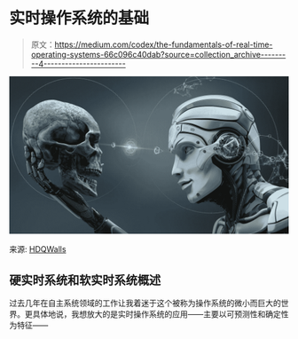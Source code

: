 # 实时操作系统的基础

> 原文：<https://medium.com/codex/the-fundamentals-of-real-time-operating-systems-66c096c40dab?source=collection_archive---------4----------------------->

![](img/17454865ffe72b57888b8677b75ec21e.png)

来源: [HDQWalls](https://images.hdqwalls.com/wallpapers/skull-machine-robot-4h.jpg)

## 硬实时系统和软实时系统概述

过去几年在自主系统领域的工作让我着迷于这个被称为操作系统的微小而巨大的世界。更具体地说，我想放大的是实时操作系统的应用——主要以可预测性和确定性为特征——